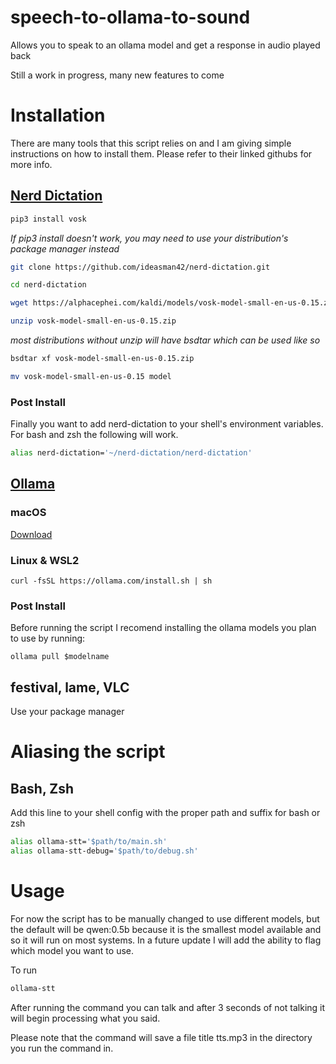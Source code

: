 # speech-to-ollama-to-sound

Allows you to speak to an ollama model and get a response in audio played back

Still a work in progress, many new features to come

# Installation
There are many tools that this script relies on and I am giving simple instructions on how to install them. Please refer to their linked githubs for more info.

## [Nerd Dictation](https://github.com/ideasman42/nerd-dictation)

```sh
pip3 install vosk
```
*If pip3 install doesn't work, you may need to use your distribution's package manager instead*
```sh
git clone https://github.com/ideasman42/nerd-dictation.git
````
```sh
cd nerd-dictation
``` 
```sh
wget https://alphacephei.com/kaldi/models/vosk-model-small-en-us-0.15.zip
```
```sh
unzip vosk-model-small-en-us-0.15.zip
```
*most distributions without unzip will have bsdtar which can be used like so*
```sh
bsdtar xf vosk-model-small-en-us-0.15.zip
```
```sh
mv vosk-model-small-en-us-0.15 model
```
### Post Install
Finally you want to add nerd-dictation to your shell's environment variables. For bash and zsh the following will work.
```sh
alias nerd-dictation='~/nerd-dictation/nerd-dictation'
```

## [Ollama](https://github.com/ollama/ollama)

### macOS
[Download](https://ollama.com/download/Ollama-darwin.zip)

### Linux & WSL2
```
curl -fsSL https://ollama.com/install.sh | sh
```

### Post Install
Before running the script I recomend installing the ollama models you plan to use by running: 
```
ollama pull $modelname
```

## festival, lame, VLC
Use your package manager

# Aliasing the script
## Bash, Zsh
Add this line to your shell config with the proper path and suffix for bash or zsh
```sh
alias ollama-stt='$path/to/main.sh'
alias ollama-stt-debug='$path/to/debug.sh'
```

# Usage
For now the script has to be manually changed to use different models, but the default will be qwen:0.5b because it is the smallest model available and so it will run on most systems. In a future update I will add the ability to flag which model you want to use.

To run
```sh
ollama-stt
```
After running the command you can talk and after 3 seconds of not talking it will begin processing what you said.

Please note that the command will save a file title tts.mp3 in the directory you run the command in.